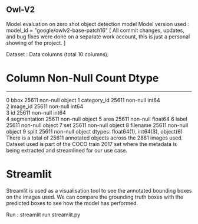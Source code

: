 ## Owl-V2
Model evaluation on zero shot object detection model
Model version used : model_id = "google/owlv2-base-patch16"
[ All commit changes, updates, and bug fixes were done on a separate work account, this is just a personal showing of the project. ] 


Dataset :
Data columns (total 10 columns):
 #   Column        Non-Null Count  Dtype  
---  ------        --------------  -----  
 0   bbox          25611 non-null  object 
 1   category_id   25611 non-null  int64  
 2   image_id      25611 non-null  int64  
 3   id            25611 non-null  int64  
 4   segmentation  25611 non-null  object 
 5   area          25611 non-null  float64
 6   label         25611 non-null  object 
 7   set           25611 non-null  object 
 8   filename      25611 non-null  object 
 9   split         25611 non-null  object 
dtypes: float64(1), int64(3), object(6)
There is a total of 25611 annotated objects across the 2881 images used.
Dataset used is part of the COCO train 2017 set where the metadata is being extracted and streamlined for our use case.

# Streamlit
Streamlit is used as a visualisation tool to see the annotated bounding boxes on the images used. 
We can compare the grounding truth boxes with the predicted boxes to see how the model has performed.

Run :
streamlit run streamlit.py

